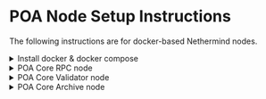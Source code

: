 # POA Node Setup Instructions

The following instructions are for docker-based Nethermind nodes.

<details>
  <summary>Install docker & docker compose</summary>

## Install docker & docker compose

```
sudo apt-get update && sudo apt-get dist-upgrade

sudo apt-get install \
    ca-certificates \
    curl \
    gnupg \
    lsb-release

curl -fsSL https://download.docker.com/linux/ubuntu/gpg | sudo gpg --dearmor -o /usr/share/keyrings/docker-archive-keyring.gpg

echo \
  "deb [arch=$(dpkg --print-architecture) signed-by=/usr/share/keyrings/docker-archive-keyring.gpg] https://download.docker.com/linux/ubuntu \
  $(lsb_release -cs) stable" | sudo tee /etc/apt/sources.list.d/docker.list > /dev/null

sudo apt-get update

sudo apt-get install docker-ce docker-ce-cli containerd.io

sudo groupadd docker
sudo usermod -aG docker $(whoami)

# Verify installation
docker run hello-world

sudo curl -L "https://github.com/docker/compose/releases/download/1.29.2/docker-compose-$(uname -s)-$(uname -m)" -o /usr/local/bin/docker-compose

sudo chmod 666 /var/run/docker.sock
sudo chmod +x /usr/local/bin/docker-compose

# Verify installation
docker-compose --version
```

</details>


<details>
  <summary>POA Core RPC node</summary>
  
## POA Core RPC node

### Requirements
* CPU: 2
* Memory: 8
* Disk: 400G

```
git clone https://github.com/openpoa/node-setup.git

docker-compose -f docker-compose.poacore-rpc.yml up -d
```

</details>


<details>
  <summary>POA Core Validator node</summary>

## POA Core Validator node

### Requirements
* CPU: 4
* Memory: 16
* Disk: 400G

You will need 3 keys:
* Voting key
* Mining key
* Payout key 

```
git clone https://github.com/openpoa/node-setup.git

cp .env.example .env
```

Edit .env
```
ETHSTATS_ID=[validator_name] # whatever you'd like
ETHSTATS_CONTACT=[contact_email] # whatever you'd like
ETHSTATS_SECRET=[netstat_secret_key] # ask for this
KEY=[your_private_key_for_mining_address] # mining private key
SEQAPIKEY=[seq_api_key] # ask for this
```

Start
```
docker-compose -f docker-compose.poacore-validator up -d
```

Follow along with logs and when the node is fully caught up, edit the docker compose file to turn mining on
```
# Edit docker-compose.poacore-validator.yml
# Set NETHERMIND_INITCONFIG_ISMINING: "true"

# Restart node
docker-compose -f docker-compose.poacore-validator up -d
```

</details>


<details>
  <summary>POA Core Archive node</summary>

## POA Core Archive node

### Requirements
* CPU: 4
* Memory: 16
* Disk: 2TB

```
git clone https://github.com/openpoa/node-setup.git

docker-compose -f docker-compose.poacore-archive.yml up -d
```

</details>
